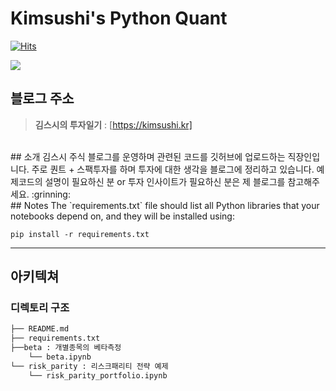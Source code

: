 # Kimsushi's Python Quant 

[![Hits](https://hits.seeyoufarm.com/api/count/incr/badge.svg?url=https%3A%2F%2Fgithub.com%2Fkimsushi0%2Fkimsushi&count_bg=%2379C83D&title_bg=%23555555&icon=&icon_color=%23E7E7E7&title=hits&edge_flat=false)](https://hits.seeyoufarm.com)

<img src="https://img.shields.io/badge/python-3776AB?style=for-the-badge&logo=python&logoColor=white">
</div>

## 블로그 주소
> **김스시의 투자일기** : [https://kimsushi.kr]
<br>
## 소개
김스시 주식 블로그를 운영하며 관련된 코드를 깃허브에 업로드하는 직장인입니다. 주로 퀀트 + 스팩투자를 하며 투자에 대한 생각을 블로그에 정리하고 있습니다. 예제코드의 설명이 필요하신 분 or 투자 인사이트가 필요하신 분은 제 블로그를 참고해주세요. :grinning:
<br>
## Notes
The `requirements.txt` file should list all Python libraries that your notebooks
depend on, and they will be installed using:

```
pip install -r requirements.txt
```

---
## 아키텍쳐

### 디렉토리 구조
```bash
├── README.md
├── requirements.txt
├──beta : 개별종목의 베타측정
    └── beta.ipynb
└── risk_parity : 리스크패리티 전략 예제
    └── risk_parity_portfolio.ipynb
```
